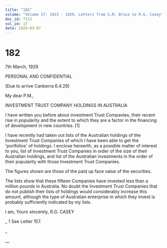 ```yaml
---
title: "182"
volume: "Volume 17: 1923 - 1929, Letters from S.M. Bruce to R.G. Casey"
doc_id: 7313
vol_id: 17
date: 1929-03-07
---
```


# 182

7th March, 1929

PERSONAL AND CONFIDENTIAL

(Due to arrive Canberra 6.4.29)

My dear P.M.,

INVESTMENT TRUST COMPANY HOLDINGS IN AUSTRALIA

I have written you before about investment Trust Companies, their recent rise in popularity and the extent to which they are a factor in the financing of development in new countries. [1]

I have recently had taken out lists of the Australian holdings of the Investment Trust Companies of which I have been able to get the 'portfolios' of holdings. I enclose herewith, as a possible matter of interest to you, list of Investment Trust Companies in order of the size of their Australian holdings, and list of the Australian investments in the order of their popularity with those Investment Trust Companies.

The figures shown are those of the paid up face value of the securities.

The lists show that these fifteen Companies have invested less than a million pounds in Australia. No doubt the Investment Trust Companies that do not publish their lists of holdings would considerably increase this amount, although the type of Australian enterprise in which they invest is probably sufficiently indicated by my lists.

I am, Yours sincerely, R.G. CASEY 

_ 1 See Letter 157.

_

__
